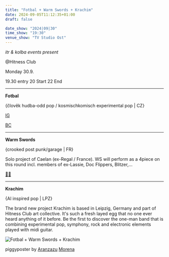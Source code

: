 ```yaml
---
title: "Fotbal + Warm Swords + Krachim"
date: 2024-09-05T11:12:35+01:00
draft: false

date_show: "2024|09|30"
time_show: "19:30"
venue_show: "TV Studio Ost"
---
```


_itr & kolba events present_

@Hitness Club

Monday 30.9.

19.30 entry
20 Start
22 End

---

**Fotbal**

{člověk hudba-odd pop / kosmischkomisch experimental pop | CZ}

[IG](https://www.instagram.com/fotbal_band/)

[BC](https://fotbal668.bandcamp.com)

---

**Warm Swords**

{crooked post punk/garage | FR}

Solo project of Caelan (ex-Regal / France). WS will perform as a 4piece on this round incl. members of ex-Lassie, Doc Flippers, Blitzer,...

[🔗🌲](https://linktr.ee/warmswords)

---

**Krachim**

{AI inspired pop | LPZ}

The brand new project Krachim is based in Leipzig, Germany and part of Hitness Club art collective. It's such a fresh layed egg that no one ever heard anything of it before. Be the first to discover the one-man band that is combining experimental pop, symphony, rock and electronic elements played with midi guitar.

![Fotbal + Warm Swords + Krachim](../../posters/2024-10-01.jpg)

piggyposter by [Aranzazu](https://aranzazumoena.com/) [Morena](https://www.instagram.com/aranzazumoena)
